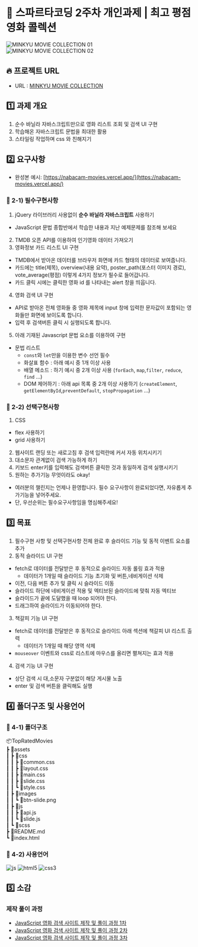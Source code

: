 # :ledger: 스파르타코딩 2주차 개인과제 | 최고 평점 영화 콜렉션

![MINKYU MOVIE COLLECTION 01](https://github.com/user-attachments/assets/10654426-d1ae-464b-b8a6-9f637a539d37)
<br/>
![MINKYU MOVIE COLLECTION 02](https://github.com/user-attachments/assets/c1e22b00-3047-4f74-8991-43a26a7a9c57)

## :fire: 프로젝트 URL
- URL : [MINKYU MOVIE COLLECTION](https://rarrit.github.io/TIL/Project/TopRatedMovies/)

## :one: 과제 개요
1. 순수 바닐라 자바스크립트만으로 영화 리스트 조회 및 검색 UI 구현
2. 학습해온 자바스크립트 문법을 최대한 활용
3. 스타일링 작업하며 css 와 친해지기

## :two: 요구사항
- 완성본 예시: [https://nabacam-movies.vercel.app/](https://nabacam-movies.vercel.app/)

### :pushpin: 2-1) 필수구현사항
1. jQuery 라이브러리 사용없이 **순수 바닐라 자바스크립트** 사용하기
  - JavaScript 문법 종합반에서 학습한 내용과 지난 예제문제를 참조해 보세요
2. TMDB 오픈 API를 이용하여 인기영화 데이터 가져오기
3. 영화정보 카드 리스트 UI 구현
  - TMDB에서 받아온 데이터를 브라우저 화면에 카드 형태의 데이터로 보여줍니다.
  - 카드에는 title(제목), overview(내용 요약), poster_path(포스터 이미지 경로), vote_average(평점) 이렇게 4가지 정보가 필수로 들어갑니다.
  - 카드 클릭 시에는 클릭한 영화 id 를 나타내는 alert 창을 띄웁니다.
4. 영화 검색 UI 구현
  - API로 받아온 전체 영화들 중 영화 제목에 input 창에 입력한 문자값이 포함되는 영화들만 화면에 보이도록 합니다.
  - 입력 후 검색버튼 클릭 시 실행되도록 합니다.
5. 아래 기재된 Javascript 문법 요소를 이용하여 구현
  - 문법 리스트
    - `const`와 `let`만을 이용한 변수 선언 필수
    - 화살표 함수 : 아래 예시 중 1개 이상 사용 
    - 배열 메소드 : 하기 예시 중 2개 이상 사용 (`forEach`, `map`,`filter`, `reduce`, `find` ...)
    - DOM 제어하기 : 아래 api 목록 중 2개 이상 사용하기 (`createElement`, `getElementById`,`preventDefault`, `stopPropagation` ...)

### :pushpin: 2-2) 선택구현사항
1. CSS
  - flex 사용하기
  - grid 사용하기
2. 웹사이트 랜딩 또는 새로고침 후 검색 입력란에 커서 자동 위치시키기
3. 대소문자 관계없이 검색 가능하게 하기
4. 키보드 enter키를 입력해도 검색버튼 클릭한 것과 동일하게 검색 실행시키기
5. 원하는 추가기능 무엇이라도 okay!
  - 여러분의 챌린지는 언제나 환영합니다. 필수 요구사항이 완료되었다면, 자유롭게 추가기능을 넣어주세요.
  - 단, 우선순위는 필수요구사항임을 명심해주세요!


## :three: 목표
1. 필수구현 사항 및 선택구현사항 전체 완료 후 슬라이드 기능 및 동적 이벤트 요소를 추가
2. 동적 슬라이드 UI 구현 
  - fetch로 데이터를 전달받은 후 동적으로 슬라이드 자동 롤링 효과 적용
    - 데이터가 1개일 때 슬라이드 기능 초기화 및 버튼,네비게이션 삭제
  - 이전, 다음 버튼 추가 및 클릭 시 슬라이드 이동
  - 슬라이드 하단에 네비게이션 적용 및 엑티브된 슬라이드에 맞춰 자동 엑티브
  - 슬라이드가 끝에 도달했을 때 loop 되어야 한다.
  - 드래그하여 슬라이드가 이동되어야 한다.
3. 책갈피 기능 UI 구현
  - fetch로 데이터를 전달받은 후 동적으로 슬라이드 아래 섹션에 책갈피 UI 리스트 출력
    - 데이터가 1개일 때 해당 영역 삭제
  - `mouseover` 이벤트와 css로 리스트에 마우스를 올리면 펼쳐지는 효과 적용
4. 검색 기능 UI 구현
  - 상단 검색 시 대,소문자 구분없이 해당 게시물 노출 
  - enter 및 검색 버튼을 클릭해도 실행

## :four: 폴더구조 및 사용언어

### :pushpin: 4-1) 폴더구조
📦TopRatedMovies<br/>
 ┣ 📂assets<br/>
 ┃ ┣ 📂css<br/>
 ┃ ┃ ┣ 📜common.css<br/>
 ┃ ┃ ┣ 📜layout.css<br/>
 ┃ ┃ ┣ 📜main.css<br/>
 ┃ ┃ ┣ 📜slide.css<br/>
 ┃ ┃ ┗ 📜style.css<br/>
 ┃ ┣ 📂images<br/>
 ┃ ┃ ┗ 📜btn-slide.png<br/>
 ┃ ┣ 📂js<br/>
 ┃ ┃ ┣ 📜api.js<br/>
 ┃ ┃ ┗ 📜slide.js<br/>
 ┃ ┗ 📂scss<br/>
 ┣ 📜README.md<br/>
 ┗ 📜index.html

### :pushpin: 4-2) 사용언어
![js](https://img.shields.io/badge/CSS3-1572B6?style=for-the-badge&logo=css3&logoColor=white) ![html5](https://img.shields.io/badge/HTML5-E34F26?style=for-the-badge&logo=html5&logoColor=white) ![css3](https://img.shields.io/badge/CSS-239120?&style=for-the-badge&logo=css3&logoColor=white)

## :five: 소감

### 제작 풀이 과정
- [JavaScript 영화 검색 사이트 제작 및 풀이 과정 1차](https://rarrit.github.io/til/js/movie-correction/)
- [JavaScript 영화 검색 사이트 제작 및 풀이 과정 2차](https://rarrit.github.io/til/js/movie-correction02/)
- [JavaScript 영화 검색 사이트 제작 및 풀이 과정 3차](https://rarrit.github.io/til/js/movie-correction03/)